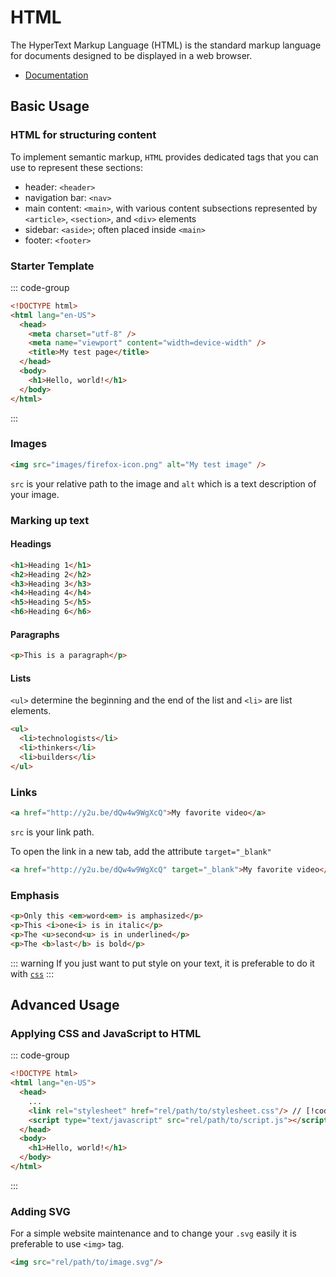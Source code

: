 # HTML

The HyperText Markup Language (HTML) is the standard markup language for documents designed to be displayed in a web browser.

* [Documentation](https://developer.mozilla.org/en-US/docs/Web/HTML)

## Basic Usage

### HTML for structuring content
To implement semantic markup, `HTML` provides dedicated tags that you can use to represent these sections:

* header: `<header>`
* navigation bar: `<nav>`
* main content: `<main>`, with various content subsections represented by `<article>`, `<section>`, and `<div>` elements
* sidebar: `<aside>`; often placed inside `<main>`
* footer: `<footer>`


### Starter Template
::: code-group
```html [index.html]
<!DOCTYPE html>
<html lang="en-US">
  <head>
    <meta charset="utf-8" />
    <meta name="viewport" content="width=device-width" />
    <title>My test page</title>
  </head>
  <body>
    <h1>Hello, world!</h1>
  </body>
</html>
```
:::

### Images

```html
<img src="images/firefox-icon.png" alt="My test image" />
```
`src` is your relative path to the image and `alt` which is a text description of your image.

### Marking up text

#### Headings

```html
<h1>Heading 1</h1>
<h2>Heading 2</h2>
<h3>Heading 3</h3>
<h4>Heading 4</h4>
<h5>Heading 5</h5>
<h6>Heading 6</h6>
```

#### Paragraphs

```html
<p>This is a paragraph</p>
```

#### Lists
`<ul>` determine the beginning and the end  of the list and `<li>` are list elements.
```html
<ul>
  <li>technologists</li>
  <li>thinkers</li>
  <li>builders</li>
</ul>
```

### Links

```html
<a href="http://y2u.be/dQw4w9WgXcQ">My favorite video</a>
```
`src` is your link path.

To open the link in a new tab, add the attribute `target="_blank"`
```html
<a href="http://y2u.be/dQw4w9WgXcQ" target="_blank">My favorite video</a>
```

### Emphasis

```html
<p>Only this <em>word<em> is amphasized</p>
<p>This <i>one<i> is in italic</p>
<p>The <u>second<u> is in underlined</p>
<p>The <b>last</b> is bold</p>
```
::: warning
If you just want to put style on your text, it is preferable to do it with [`css`](https://vincentchoqueuse.github.io/datascience_cheatsheet/web/css.html)
:::

## Advanced Usage

### Applying CSS and JavaScript to HTML
::: code-group
```html [index.html]
<!DOCTYPE html>
<html lang="en-US">
  <head>
    ...
    <link rel="stylesheet" href="rel/path/to/stylesheet.css"/> // [!code ++]
    <script type="text/javascript" src="rel/path/to/script.js"></script> // [!code ++]
  </head>
  <body>
    <h1>Hello, world!</h1>
  </body>
</html>
```
:::

### Adding SVG
For a simple website maintenance and to change your `.svg` easily it is preferable to use `<img>` tag. 
``` html
<img src="rel/path/to/image.svg"/>
```